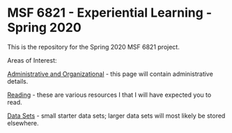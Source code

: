 # MSF 6821 - Experiential Learning - Spring 2020 
This is the repository for the Spring 2020 MSF 6821 project.

Areas of Interest:

[Administrative and Organizational](https://github.com/pritamdalal/msf6821_2020_spring/blob/intro_information/markdown_documents/01_administrative.md) - this page will contain administrative details.

[Reading](https://github.com/pritamdalal/msf6821_2020_spring/blob/intro_information/markdown_documents/02_reading.md) - these are various resources I that I will have expected you to read.

[Data Sets](https://github.com/pritamdalal/msf6821_2020_spring/tree/intro_information/data_sets) - small starter data sets; larger data sets will most likely be stored elsewhere.
